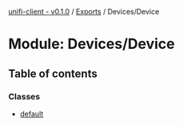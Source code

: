 [unifi-client - v0.1.0](../README.md) / [Exports](../modules.md) / Devices/Device

# Module: Devices/Device

## Table of contents

### Classes

- [default](../classes/devices_device.default.md)
